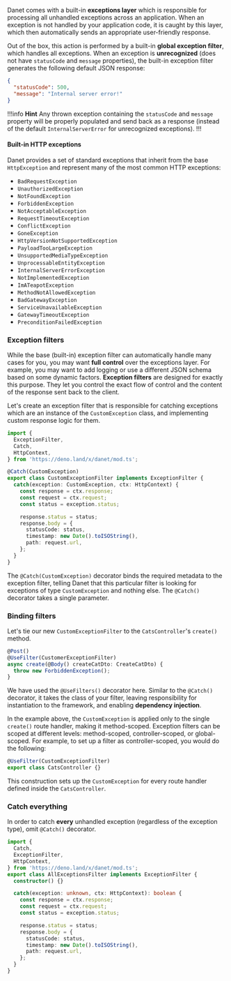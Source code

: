 Danet comes with a built-in **exceptions layer** which is responsible for
processing all unhandled exceptions across an application. When an exception is
not handled by your application code, it is caught by this layer, which then
automatically sends an appropriate user-friendly response.

Out of the box, this action is performed by a built-in **global exception
filter**, which handles all exceptions. When an exception is **unrecognized**
(does not have `statusCode` and `message` properties), the built-in exception
filter generates the following default JSON response:

```json
{
  "statusCode": 500,
  "message": "Internal server error!"
}
```

!!!info **Hint**
Any thrown exception containing the `statusCode` and `message`
property will be properly populated and send back as a response (instead of the
default `InternalServerError` for unrecognized exceptions).
!!!

#### Built-in HTTP exceptions

Danet provides a set of standard exceptions that inherit from the base
`HttpException` and represent many of the most common HTTP exceptions:

- `BadRequestException`
- `UnauthorizedException`
- `NotFoundException`
- `ForbiddenException`
- `NotAcceptableException`
- `RequestTimeoutException`
- `ConflictException`
- `GoneException`
- `HttpVersionNotSupportedException`
- `PayloadTooLargeException`
- `UnsupportedMediaTypeException`
- `UnprocessableEntityException`
- `InternalServerErrorException`
- `NotImplementedException`
- `ImATeapotException`
- `MethodNotAllowedException`
- `BadGatewayException`
- `ServiceUnavailableException`
- `GatewayTimeoutException`
- `PreconditionFailedException`

### Exception filters

While the base (built-in) exception filter can automatically handle many cases
for you, you may want **full control** over the exceptions layer. For example,
you may want to add logging or use a different JSON schema based on some dynamic
factors. **Exception filters** are designed for exactly this purpose. They let
you control the exact flow of control and the content of the response sent back
to the client.

Let's create an exception filter that is responsible for catching exceptions
which are an instance of the `CustomException` class, and implementing custom
response logic for them.

```ts custom-exception.filter.ts
import {
  ExceptionFilter,
  Catch,
  HttpContext,
} from 'https://deno.land/x/danet/mod.ts';

@Catch(CustomException)
export class CustomExceptionFilter implements ExceptionFilter {
  catch(exception: CustomException, ctx: HttpContext) {
    const response = ctx.response;
    const request = ctx.request;
    const status = exception.status;

    response.status = status;
    response.body = {
      statusCode: status,
      timestamp: new Date().toISOString(),
      path: request.url,
    };
  }
}
```

The `@Catch(CustomException)` decorator binds the required metadata to the
exception filter, telling Danet that this particular filter is looking for
exceptions of type `CustomException` and nothing else. The `@Catch()` decorator
takes a single parameter.

### Binding filters

Let's tie our new `CustomExceptionFilter` to the `CatsController`'s `create()`
method.

```ts cats.controller.ts
@Post()
@UseFilter(CustomerExceptionFilter)
async create(@Body() createCatDto: CreateCatDto) {
  throw new ForbiddenException();
}
```

We have used the `@UseFilters()` decorator here. Similar to the `@Catch()`
decorator, it takes the class of your filter, leaving responsibility for
instantiation to the framework, and enabling **dependency injection**.

In the example above, the `CustomException` is applied only to the single
`create()` route handler, making it method-scoped. Exception filters can be
scoped at different levels: method-scoped, controller-scoped, or global-scoped.
For example, to set up a filter as controller-scoped, you would do the
following:

```ts cats.controller.ts
@UseFilter(CustomExceptionFilter)
export class CatsController {}
```

This construction sets up the `CustomException` for every route handler defined
inside the `CatsController`.

### Catch everything

In order to catch **every** unhandled exception (regardless of the exception
type), omit `@Catch()` decorator.

```typescript
import {
  Catch,
  ExceptionFilter,
  HttpContext,
} from 'https://deno.land/x/danet/mod.ts';
export class AllExceptionsFilter implements ExceptionFilter {
  constructor() {}

  catch(exception: unknown, ctx: HttpContext): boolean {
    const response = ctx.response;
    const request = ctx.request;
    const status = exception.status;

    response.status = status;
    response.body = {
      statusCode: status,
      timestamp: new Date().toISOString(),
      path: request.url,
    };
  }
}
```
